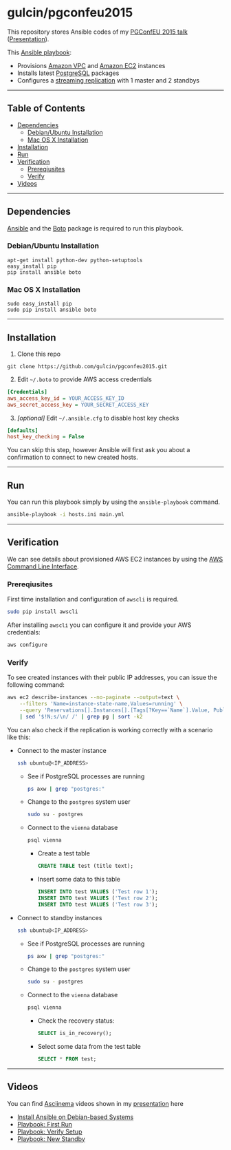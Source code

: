 # gulcin/pgconfeu2015

This repository stores Ansible codes of my [PGConfEU 2015 talk](http://www.postgresql.eu/events/schedule/pgconfeu2015/session/1014-managing-postgresql-with-ansible/) ([Presentation](http://slides.com/apatheticmagpie/managing-postgres-with-ansible)).

This [Ansible playbook](http://docs.ansible.com/ansible/playbooks.html):

  * Provisions [Amazon VPC](https://aws.amazon.com/vpc/) and [Amazon EC2](https://aws.amazon.com/ec2/) instances
  * Installs latest [PostgreSQL](http://postgresql.org) packages
  * Configures a [streaming replication](http://www.postgresql.org/docs/9.4/static/warm-standby.html#STREAMING-REPLICATION) with 1 master and 2 standbys

---

## Table of Contents

  * [Dependencies](#dependencies)
    * [Debian/Ubuntu Installation](#debianubuntu-installation)
    * [Mac OS X Installation](#mac-os-x-installation)
  * [Installation](#installation)
  * [Run](#run)
  * [Verification](#verification)
    * [Prereqiusites](#prereqiusites)
    * [Verify](#verify)
  * [Videos](#videos)

---

## Dependencies

[Ansible](http://www.ansible.com) and the [Boto](https://github.com/boto/boto) package is required to run this playbook.

### Debian/Ubuntu Installation

```shell
apt-get install python-dev python-setuptools
easy_install pip
pip install ansible boto
```

### Mac OS X Installation

```shell
sudo easy_install pip
sudo pip install ansible boto
```

---

## Installation

1. Clone this repo

  ```shell
  git clone https://github.com/gulcin/pgconfeu2015.git 
  ```

2. Edit `~/.boto` to provide AWS access credentials

  ```ini
  [Credentials]
  aws_access_key_id = YOUR_ACCESS_KEY_ID
  aws_secret_access_key = YOUR_SECRET_ACCESS_KEY
  ```

3. _[optional]_ Edit `~/.ansible.cfg` to disable host key checks

  ```ini
  [defaults]
  host_key_checking = False
  ```
  
  You can skip this step, however Ansible will first ask you about a confirmation to connect to new created hosts.

---

## Run

You can run this playbook simply by using the `ansible-playbook` command.

```bash
ansible-playbook -i hosts.ini main.yml
```

---

## Verification

We can see details about provisioned AWS EC2 instances by using the [AWS Command Line Interface](https://aws.amazon.com/cli/).

### Prereqiusites

First time installation and configuration of `awscli` is required.

```bash
sudo pip install awscli
```

After installing `awscli` you can configure it and provide your AWS credentials:

```bash
aws configure
```

### Verify

To see created instances with their public IP addresses, you can issue the following command:

```bash
aws ec2 describe-instances --no-paginate --output=text \
    --filters 'Name=instance-state-name,Values=running' \
    --query 'Reservations[].Instances[].[Tags[?Key==`Name`].Value, PublicIpAddress]'\
    | sed '$!N;s/\n/ /' | grep pg | sort -k2
```

You can also check if the replication is working correctly with a scenario like this:

  * Connect to the master instance

    ```bash
    ssh ubuntu@<IP_ADDRESS>
    ```

    * See if PostgreSQL processes are running

      ```bash
      ps axw | grep "postgres:"
      ```

    * Change to the `postgres` system user

      ```bash
      sudo su - postgres
      ```

    * Connect to the `vienna` database

      ```bash
      psql vienna
      ```

      * Create a test table

        ```sql
        CREATE TABLE test (title text);
        ```

      * Insert some data to this table

        ```sql
        INSERT INTO test VALUES ('Test row 1');
        INSERT INTO test VALUES ('Test row 2');
        INSERT INTO test VALUES ('Test row 3');
        ```

  * Connect to standby instances

    ```bash
    ssh ubuntu@<IP_ADDRESS>
    ```

    * See if PostgreSQL processes are running

      ```bash
      ps axw | grep "postgres:"
      ```

    * Change to the `postgres` system user

      ```bash
      sudo su - postgres
      ```

    * Connect to the `vienna` database

      ```bash
      psql vienna
      ```

      * Check the recovery status:

        ```sql
        SELECT is_in_recovery();
        ```

      * Select some data from the test table

        ```sql
        SELECT * FROM test;
        ```

---

## Videos

You can find [Asciinema](http://asciinema.org) videos shown in my [presentation](http://slides.com/apatheticmagpie/managing-postgres-with-ansible) here

  * [Install Ansible on Debian-based Systems](https://asciinema.org/a/dusomo0z73ypofj6h8iv8j8hd)
  * [Playbook: First Run](https://asciinema.org/a/b1xjvmxvnmhv8ooljc1kogzg9)
  * [Playbook: Verify Setup](https://asciinema.org/a/0jdsb9e2pxlf863ppg5ii2otw)
  * [Playbook: New Standby](https://asciinema.org/a/5v7yvcboeh8ih7cya66pf887k)
